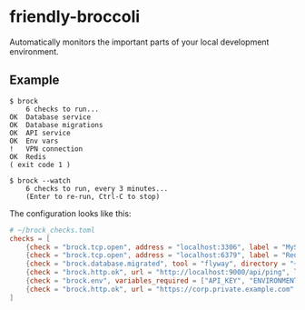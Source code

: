 # friendly-broccoli

Automatically monitors the important parts of your local development environment.


## Example

```
$ brock
    6 checks to run...
OK  Database service
OK  Database migrations
OK  API service
OK  Env vars
!   VPN connection
OK  Redis
( exit code 1 )

$ brock --watch
    6 checks to run, every 3 minutes...
    (Enter to re-run, Ctrl-C to stop)
```

The configuration looks like this:

```toml
# ~/brock_checks.toml
checks = [
    {check = "brock.tcp.open", address = "localhost:3306", label = "MySQL"},
    {check = "brock.tcp.open", address = "localhost:6379", label = "Redis"},
    {check = "brock.database.migrated", tool = "flyway", directory = "~/dev/proj/db"},
    {check = "brock.http.ok", url = "http://localhost:9000/api/ping", label = "API server"},
    {check = "brock.env", variables_required = ["API_KEY", "ENVIRONMENT_MODE"]},
    {check = "brock.http.ok", url = "https://corp.private.example.com", label = "VPN connection"},
]
```
